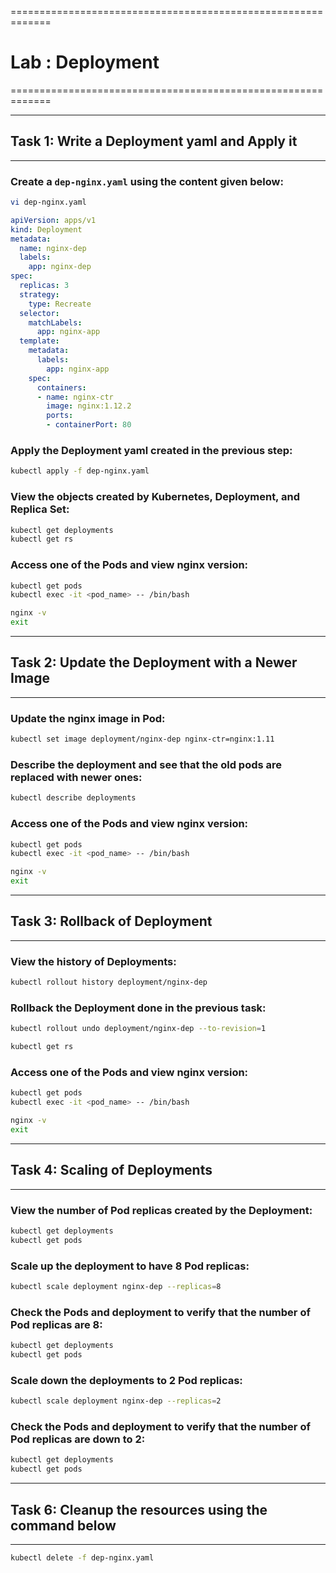 =============================================================
# Lab : Deployment
=============================================================

----------------------------------------------------------------------
## Task 1: Write a Deployment yaml and Apply it
----------------------------------------------------------------------

### Create a `dep-nginx.yaml` using the content given below:
```sh
vi dep-nginx.yaml
```

```yaml
apiVersion: apps/v1
kind: Deployment
metadata:
  name: nginx-dep
  labels:
    app: nginx-dep
spec:
  replicas: 3
  strategy:
    type: Recreate
  selector:
    matchLabels:
      app: nginx-app
  template:
    metadata:
      labels:
        app: nginx-app
    spec:
      containers:
      - name: nginx-ctr
        image: nginx:1.12.2
        ports:
        - containerPort: 80
```

### Apply the Deployment yaml created in the previous step:
```sh
kubectl apply -f dep-nginx.yaml
```

### View the objects created by Kubernetes, Deployment, and Replica Set:
```sh
kubectl get deployments
kubectl get rs
```

### Access one of the Pods and view nginx version:
```sh
kubectl get pods
kubectl exec -it <pod_name> -- /bin/bash
```
```sh
nginx -v
exit
```

-------------------------------------------------------------------------
## Task 2: Update the Deployment with a Newer Image
-------------------------------------------------------------------------

### Update the nginx image in Pod:
```sh
kubectl set image deployment/nginx-dep nginx-ctr=nginx:1.11
```

### Describe the deployment and see that the old pods are replaced with newer ones:
```sh
kubectl describe deployments
```

### Access one of the Pods and view nginx version:
```sh
kubectl get pods
kubectl exec -it <pod_name> -- /bin/bash
```
```sh
nginx -v
exit
```

-----------------------------------------------------------------------------
## Task 3: Rollback of Deployment
-----------------------------------------------------------------------------

### View the history of Deployments:
```sh
kubectl rollout history deployment/nginx-dep
```

### Rollback the Deployment done in the previous task:
```sh
kubectl rollout undo deployment/nginx-dep --to-revision=1
```
```sh
kubectl get rs
```

### Access one of the Pods and view nginx version:
```sh
kubectl get pods
kubectl exec -it <pod_name> -- /bin/bash
```
```sh
nginx -v
exit
```

------------------------------------------------------------------------------
## Task 4: Scaling of Deployments
------------------------------------------------------------------------------

### View the number of Pod replicas created by the Deployment:
```sh
kubectl get deployments
kubectl get pods
```

### Scale up the deployment to have 8 Pod replicas:
```sh
kubectl scale deployment nginx-dep --replicas=8
```

### Check the Pods and deployment to verify that the number of Pod replicas are 8:
```sh
kubectl get deployments
kubectl get pods
```

### Scale down the deployments to 2 Pod replicas:
```sh
kubectl scale deployment nginx-dep --replicas=2
```

### Check the Pods and deployment to verify that the number of Pod replicas are down to 2:
```sh
kubectl get deployments
kubectl get pods
```

-----------------------------------------------------------------------------
## Task 6: Cleanup the resources using the command below
-----------------------------------------------------------------------------
```sh
kubectl delete -f dep-nginx.yaml
